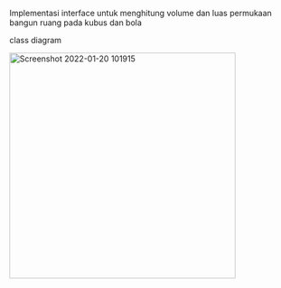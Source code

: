 Implementasi interface untuk menghitung volume dan luas permukaan bangun ruang pada kubus dan bola

class diagram

<img width="400" alt="Screenshot 2022-01-20 101915" src="https://user-images.githubusercontent.com/74587940/150266337-1eb9b106-5cb7-43f6-b2cf-04f11d3d5b2f.png">
